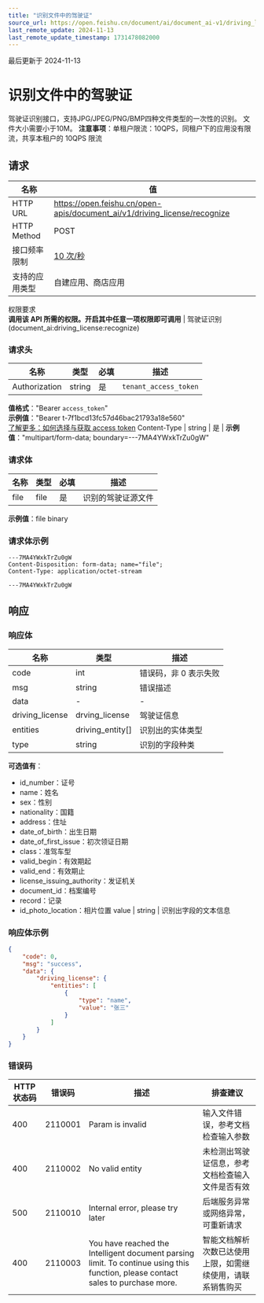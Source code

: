 ```yaml
---
title: "识别文件中的驾驶证"
source_url: https://open.feishu.cn/document/ai/document_ai-v1/driving_license/recognize
last_remote_update: 2024-11-13
last_remote_update_timestamp: 1731478082000
---
```

最后更新于 2024-11-13

# 识别文件中的驾驶证

驾驶证识别接口，支持JPG/JPEG/PNG/BMP四种文件类型的一次性的识别。
文件大小需要小于10M。
**注意事项**：单租户限流：10QPS，同租户下的应用没有限流，共享本租户的 10QPS 限流

## 请求
名称 | 值
---|---
HTTP URL | https://open.feishu.cn/open-apis/document_ai/v1/driving_license/recognize
HTTP Method | POST
接口频率限制 | [10 次/秒](https://open.feishu.cn/document/ukTMukTMukTM/uUzN04SN3QjL1cDN)
支持的应用类型 | 自建应用、商店应用
权限要求  
            **调用该 API 所需的权限。开启其中任意一项权限即可调用** | 驾驶证识别(document_ai:driving_license:recognize)

### 请求头

名称 | 类型 | 必填 | 描述
--- | --- | --- | ---
Authorization | string | 是 | `tenant_access_token`  
**值格式**："Bearer `access_token`"  
**示例值**："Bearer t-7f1bcd13fc57d46bac21793a18e560"  
[了解更多：如何选择与获取 access token](https://open.feishu.cn/document/uAjLw4CM/ugTN1YjL4UTN24CO1UjN/trouble-shooting/how-to-choose-which-type-of-token-to-use)
Content-Type | string | 是 | **示例值**："multipart/form-data; boundary=---7MA4YWxkTrZu0gW"

### 请求体

名称 | 类型 | 必填 | 描述
--- | --- | --- | ---
file | file | 是 | 识别的驾驶证源文件  
**示例值**：file binary

### 请求体示例

```HTTP
---7MA4YWxkTrZu0gW
Content-Disposition: form-data; name="file";
Content-Type: application/octet-stream

---7MA4YWxkTrZu0gW
```

## 响应

### 响应体

名称 | 类型 | 描述
--- | --- | ---
code | int | 错误码，非 0 表示失败
msg | string | 错误描述
data | \- | \-
driving_license | drving_license | 驾驶证信息
entities | driving_entity\[\] | 识别出的实体类型
type | string | 识别的字段种类  
**可选值有**：  
- id_number：证号  
- name：姓名  
- sex：性别  
- nationality：国籍  
- address：住址  
- date_of_birth：出生日期  
- date_of_first_issue：初次领证日期  
- class：准驾车型  
- valid_begin：有效期起  
- valid_end：有效期止  
- license_issuing_authority：发证机关  
- document_id：档案编号  
- record：记录  
- id_photo_location：相片位置
value | string | 识别出字段的文本信息

### 响应体示例
```json
{
    "code": 0,
    "msg": "success",
    "data": {
        "driving_license": {
            "entities": [
                {
                    "type": "name",
                    "value": "张三"
                }
            ]
        }
    }
}
```

### 错误码

HTTP状态码 | 错误码 | 描述 | 排查建议
--- | --- | --- | ---
400 | 2110001 | Param is invalid | 输入文件错误，参考文档检查输入参数
400 | 2110002 | No valid entity | 未检测出驾驶证信息，参考文档检查输入文件是否有效
500 | 2110010 | Internal error, please try later | 后端服务异常或网络异常，可重新请求
400 | 2110003 | You have reached the Intelligent document parsing limit. To continue using this function, please contact sales to purchase more. | 智能文档解析次数已达使用上限，如需继续使用，请联系销售购买
